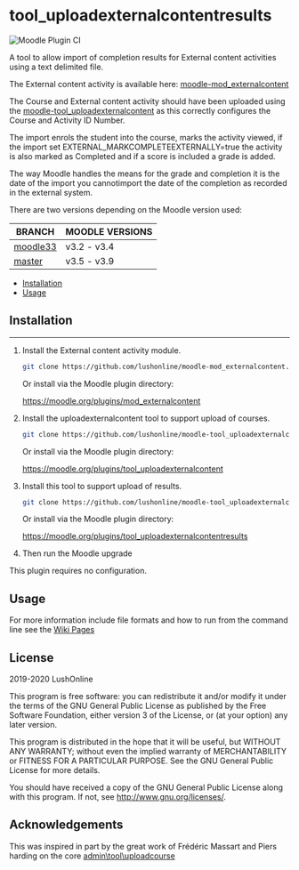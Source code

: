 # tool_uploadexternalcontentresults
![Moodle Plugin CI](https://github.com/lushonline/moodle-tool_uploadexternalcontentresults/workflows/Moodle%20Plugin%20CI/badge.svg?branch=moodle33)

A tool to allow import of completion results for External content activities using a text delimited file.

The External content activity is available here:
[moodle-mod_externalcontent](https://github.com/lushonline/moodle-mod_externalcontent)

The Course and External content activity should have been uploaded using the
[moodle-tool_uploadexternalcontent](https://github.com/lushonline/moodle-tool_uploadexternalcontent) as this correctly configures the Course and Activity ID Number.

The import enrols the student into the course, marks the activity viewed, if the import set EXTERNAL_MARKCOMPLETEEXTERNALLY=true the activity is also marked as Completed and if a score is included a grade is added.

The way Moodle handles the means for the grade and completion it is the date of the import you cannotimport the date of the completion as recorded in the external system.

There are two versions depending on the Moodle version used:

|BRANCH         |MOODLE VERSIONS|
|---------------|---------------|
|[moodle33](https://github.com/lushonline/moodle-tool_uploadexternalcontentresults/tree/moodle33)|v3.2 - v3.4|
|[master](https://github.com/lushonline/moodle-tool_uploadexternalcontentresults)|v3.5 - v3.9|

- [Installation](#installation)
- [Usage](#usage)

## Installation

---
1. Install the External content activity module.

   ```sh
   git clone https://github.com/lushonline/moodle-mod_externalcontent.git mod/externalcontent
   ```

   Or install via the Moodle plugin directory:

   https://moodle.org/plugins/mod_externalcontent

2. Install the uploadexternalcontent tool to support upload of courses.

   ```sh
   git clone https://github.com/lushonline/moodle-tool_uploadexternalcontent.git admin/tool/uploadexternalcontent
   ```

   Or install via the Moodle plugin directory:

   https://moodle.org/plugins/tool_uploadexternalcontent

3. Install this tool to support upload of results.

   ```sh
   git clone https://github.com/lushonline/moodle-tool_uploadexternalcontentresults.git admin/tool/uploadexternalcontentresults
   ```

   Or install via the Moodle plugin directory:

    https://moodle.org/plugins/tool_uploadexternalcontentresults

4. Then run the Moodle upgrade

This plugin requires no configuration.

## Usage

For more information include file formats and how to run from the command line see the [Wiki Pages](https://github.com/lushonline/moodle-tool_uploadexternalcontentresults/wiki)

## License ##

2019-2020 LushOnline

This program is free software: you can redistribute it and/or modify it under
the terms of the GNU General Public License as published by the Free Software
Foundation, either version 3 of the License, or (at your option) any later
version.

This program is distributed in the hope that it will be useful, but WITHOUT ANY
WARRANTY; without even the implied warranty of MERCHANTABILITY or FITNESS FOR A
PARTICULAR PURPOSE.  See the GNU General Public License for more details.

You should have received a copy of the GNU General Public License along with
this program.  If not, see <http://www.gnu.org/licenses/>.

## Acknowledgements

This was inspired in part by the great work of Frédéric Massart and Piers harding on the core [admin\tool\uploadcourse](https://github.com/moodle/moodle/tree/master/admin/tool/uploadcourse)
